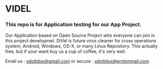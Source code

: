 # VIDEL
### This repo is for Application testing for our App Project.
Our Application based on Open Source Project who everyone can join in this project developmet.
DiVel is future virus cleaner for cross operations system; Android, Windows, OS-X, or many Linux Repository.
This actually free, but if your want buy us a cup of coffee, it's very well.

Email us  : xdottdox@gmail.com
or secure : xdottdox@protonmail.com
